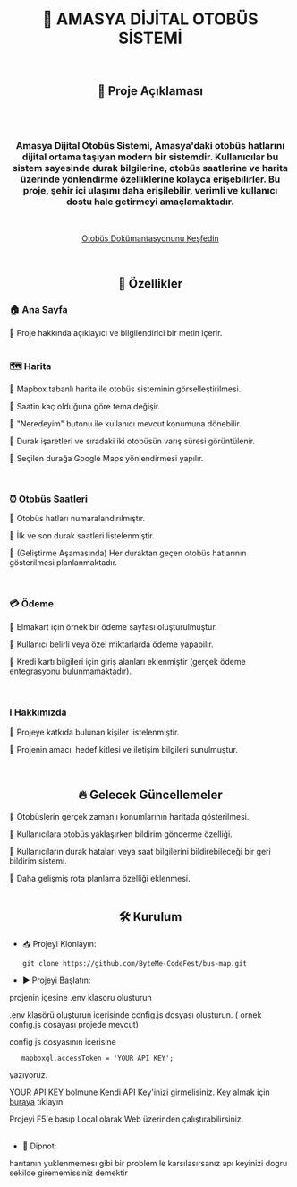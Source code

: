 
<h1 align="center">🚌 AMASYA DİJİTAL OTOBÜS SİSTEMİ</h1>     
<br>
</p>
</p>
 <h2 align="center">📌 Proje Açıklaması</h2>
<br>
<br>

</p>
<p align = "center">
 <h3 align="center">Amasya Dijital Otobüs Sistemi, Amasya'daki otobüs hatlarını dijital ortama taşıyan modern bir sistemdir. Kullanıcılar bu sistem sayesinde durak bilgilerine, otobüs saatlerine ve harita üzerinde yönlendirme özelliklerine kolayca erişebilirler. Bu proje, şehir içi ulaşımı daha erişilebilir, verimli ve kullanıcı dostu hale getirmeyi amaçlamaktadır.</h3> 
</p>
<br>
  <a href="https://github.com/ByteMe-CodeFest">
<a>
  <p align = "center">
<a href="https://github.com/ByteMe-CodeFest/bus-map" target="_blank">Otobüs Dokümantasyonunu Keşfedin</a>
  </p>
</a>
<br>
    
<h2 align="center">🚀 Özellikler</h2>


<h3 align="border">🏠 Ana Sayfa</h3>
</p>
📌 Proje hakkında açıklayıcı ve bilgilendirici bir metin içerir.
<br>
<br>
<h3 align="border">🗺️ Harita</h3>

📌 Mapbox tabanlı harita ile otobüs sisteminin görselleştirilmesi.</p>📌 Saatin kaç olduğuna göre tema değişir.</p>📌 "Neredeyim" butonu ile kullanıcı mevcut konumuna dönebilir.</p>📌 Durak işaretleri ve sıradaki iki otobüsün varış süresi görüntülenir.</p>📌 Seçilen durağa Google Maps yönlendirmesi yapılır.
</p>
<br>

<h3 align="border">⏰ Otobüs Saatleri</h3>
</p>
📌 Otobüs hatları numaralandırılmıştır.</p>📌 İlk ve son durak saatleri listelenmiştir.</p>📌 (Geliştirme Aşamasında) Her duraktan geçen otobüs hatlarının gösterilmesi planlanmaktadır.
</p>
<br>

<h3 align="border">💳 Ödeme</h3>
📌 Elmakart için örnek bir ödeme sayfası oluşturulmuştur.</p>📌 Kullanıcı belirli veya özel miktarlarda ödeme yapabilir.</p>📌 Kredi kartı bilgileri için giriş alanları eklenmiştir (gerçek ödeme entegrasyonu bulunmamaktadır).
</p>
<br>
<h3 align="border">ℹ️ Hakkımızda</h3>
📌 Projeye katkıda bulunan kişiler listelenmiştir.</p>📌 Projenin amacı, hedef kitlesi ve iletişim bilgileri sunulmuştur.
</p>
<br>
<h2 align="center">🔥 Gelecek Güncellemeler</h2>

📌 Otobüslerin gerçek zamanlı konumlarının haritada gösterilmesi.</p>📌 Kullanıcılara otobüs yaklaşırken bildirim gönderme özelliği.</p>📌 Kullanıcıların durak hataları veya saat bilgilerini bildirebileceği bir geri bildirim sistemi.</p>📌 Daha gelişmiş rota planlama özelliği eklenmesi.
<br>
<br>
<h2 align="center">🛠️ Kurulum</h2>

- 📥 Projeyi Klonlayın:

      git clone https://github.com/ByteMe-CodeFest/bus-map.git
      
- ▶️ Projeyi Başlatın:


projenin içesine .env klasoru olusturun 

  .env klasörü oluşturun içerisinde config.js dosyası olusturun. ( ornek confıg.js dosayası projede mevcut)

 config js dosyasının icerisine

       mapboxgl.accessToken = 'YOUR API KEY';

  yazıyoruz.

YOUR API KEY bolmune  Kendi API Key'inizi girmelisiniz. Key almak için <a href="https://mapbox.com" target="_blank">buraya</a> tıklayın.



  Projeyi F5'e basıp Local olarak Web üzerinden çalıştırabilirsiniz.
  <br>
  <br>
  
- 📜 Dipnot:

harıtanın yuklenmemesı gibi bir problem le karsılasırsanız apı keyinizi dogru sekilde girememissiniz demektir

